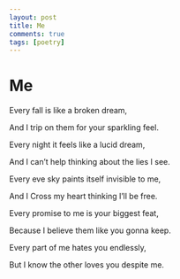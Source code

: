 ```yaml
---
layout: post
title: Me
comments: true
tags: [poetry]
---
```


# Me

Every fall is like a broken dream,

And I trip on them for your sparkling feel.

Every night it feels like a lucid dream,

And I can’t help thinking about the lies I see.

Every eve sky paints itself invisible to me,

And I Cross my heart thinking I’ll be free.

Every promise to me is your biggest feat,

Because I believe them like you gonna keep.

Every part of me hates you endlessly,

But I know the other loves you despite me.

